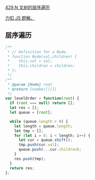 [429.N 叉树的层序遍历](https://leetcode-cn.com/problems/n-ary-tree-level-order-traversal/submissions/)

[力扣 JS 题解。](https://github.com/GuYueJiaJie/blog/blob/master/%E7%AE%97%E6%B3%95%E4%B8%8E%E6%95%B0%E6%8D%AE%E7%BB%93%E6%9E%84/README.md)

## 层序遍历

```javascript
/**
 * // Definition for a Node.
 * function Node(val,children) {
 *    this.val = val;
 *    this.children = children;
 * };
 */
/**
 * @param {Node} root
 * @return {number[][]}
 */
var levelOrder = function(root) {
  if (root === null) return [];
  let res = [];
  let queue = [root];

  while (queue.length > 0) {
    let length = queue.length;
    let tmp = [];
    for (let i = 0; i < length; i++) {
      let cur = queue.shift();
      tmp.push(cur.val);
      queue.push(...cur.children);
    }
    res.push(tmp);
  }
  return res;
};
```
